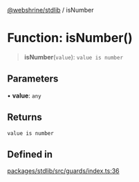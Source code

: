 [@webshrine/stdlib](../globals.md) / isNumber

# Function: isNumber()

> **isNumber**(`value`): `value is number`

## Parameters

• **value**: `any`

## Returns

`value is number`

## Defined in

[packages/stdlib/src/guards/index.ts:36](https://github.com/webshrine/webshrine/blob/0e16c5948921e0c95cce645760c4a8b0855b196b/packages/stdlib/src/guards/index.ts#L36)
